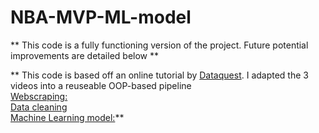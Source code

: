 # NBA-MVP-ML-model


** This code is a fully functioning version of the project. Future potential improvements are detailed below **  

** This code is based off an online tutorial by [Dataquest](https://www.youtube.com/@Dataquestio). I adapted the 3 videos into a reuseable OOP-based pipeline  
[Webscraping:](https://www.youtube.com/watch?v=JGQGd-oa0l4&ab_channel=Dataquest)  
[Data cleaning](https://www.youtube.com/watch?v=LobWMsz35NM&ab_channel=Dataquest)  
[Machine Learning model:](https://www.youtube.com/watch?v=3cn1nHlbFVw&t=1560s&ab_channel=Dataquest)**

